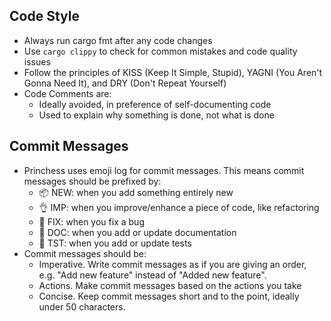 
## Code Style

  * Always run cargo fmt after any code changes
  * Use `cargo clippy` to check for common mistakes and code quality issues
  * Follow the principles of KISS (Keep It Simple, Stupid), YAGNI (You Aren't Gonna Need It),
    and DRY (Don't Repeat Yourself) 
  * Code Comments are:
    * Ideally avoided, in preference of self-documenting code
    * Used to explain why something is done, not what is done

## Commit Messages

  * Princhess uses emoji log for commit messages. This means commit messages should be prefixed by:
    * 📦 NEW: when you add something entirely new
    * 👌 IMP: when you improve/enhance a piece of code, like refactoring
    * 🐛 FIX: when you fix a bug
    * 📖 DOC: when you add or update documentation
    * 🤖 TST: when you add or update tests
  * Commit messages should be:
      * Imperative. Write commit messages as if you are giving an order,
        e.g. "Add new feature" instead of "Added new feature".
      * Actions. Make commit messages based on the actions you take
      * Concise. Keep commit messages short and to the point, ideally under 50 characters.
